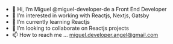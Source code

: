 - 👋 Hi, I’m Miguel @miguel-developer-de a Front End Developer
- 👀 I’m interested in working with Reactjs, Nextjs, Gatsby
- 🌱 I’m currently learning Reactjs
- 💞️ I’m looking to collaborate on Reactjs projects
- 📫 How to reach me ... miguel.developer.angel@gmail.com

<!---
miguel-developer-de/miguel-developer-de is a ✨ special ✨ repository because its `README.md` (this file) appears on your GitHub profile.
You can click the Preview link to take a look at your changes.
--->
